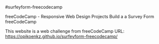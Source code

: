 #surfeyform-freecodecamp

freeCodeCamp - Responsive Web Design Projects Build a a Survey Form freeCodeCamp

This website is a web challenge from freeCodeCamp
URL: https://opikoenkz.github.io/surfeyform-freecodecamp/
